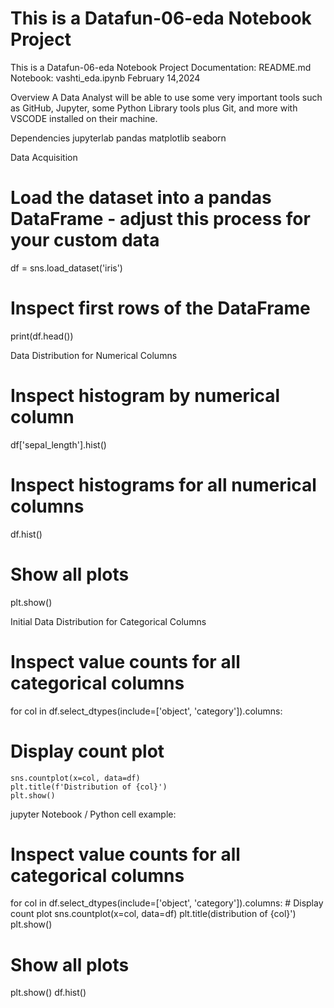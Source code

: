 # This is a Datafun-06-eda Notebook Project
This is a Datafun-06-eda Notebook Project
Documentation: README.md
Notebook: vashti_eda.ipynb
February 14,2024

 Overview
A Data Analyst will be able to use  some very important tools such as GitHub, Jupyter,
some Python Library tools plus Git, and more with VSCODE installed on their machine.

Dependencies
jupyterlab
pandas
matplotlib
seaborn

Data Acquisition
 # Load the dataset into a pandas DataFrame - adjust this process for your custom data
df = sns.load_dataset('iris')
# Inspect first rows of the DataFrame
print(df.head())

Data Distribution for Numerical Columns
# Inspect histogram by numerical column
df['sepal_length'].hist()
# Inspect histograms for all numerical columns
df.hist()
# Show all plots
plt.show()

Initial Data Distribution for Categorical Columns
# Inspect value counts for all categorical columns
for col in df.select_dtypes(include=['object', 'category']).columns:
# Display count plot
    sns.countplot(x=col, data=df)
    plt.title(f'Distribution of {col}')
    plt.show()

   jupyter Notebook / Python cell example:
# Inspect value counts for all categorical columns
for col in df.select_dtypes(include=['object', 'category']).columns:
    # Display count plot
    sns.countplot(x=col, data=df)
    plt.title(distribution of {col}')
    plt.show()

# Show all plots
plt.show()
df.hist()


